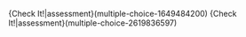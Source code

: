 {Check It!|assessment}(multiple-choice-1649484200)
{Check It!|assessment}(multiple-choice-2619836597)
